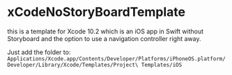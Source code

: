# xCodeNoStoryBoardTemplate

this is a template for Xcode 10.2 which is an iOS app in Swift without Storyboard and the option to use a navigation controller right away. 

Just add the folder to:
`Applications/Xcode.app/Contents/Developer/Platforms/iPhoneOS.platform/Developer/Library/Xcode/Templates/Project\ Templates/iOS`
